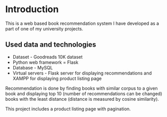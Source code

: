# Introduction

This is a web based book recommendation system I have developed as a part of one of my university projects.

  ## Used data and technologies

  * Dataset - Goodreads 10K dataset
  * Python web framework = Flask
  * Database - MySQL
  * Virtual servers - Flask server for displaying recommendations and XAMPP for displaying product listing page
  
  Recommendation is done by finding books with similar corpus to a given book and displaying top 10 (number of recommendations can be changed) books with the least distance (distance is measured by cosine similarity).
  
This project includes a product listing page with pagination.
